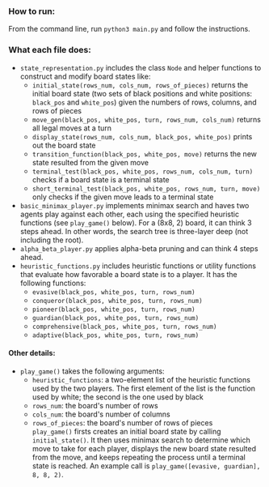 ### How to run:
From the command line, run ```python3 main.py``` and follow the instructions.

### What each file does:
* ```state_representation.py``` includes the class ```Node``` and helper functions to construct and modify board states like:
    * ```initial_state(rows_num, cols_num, rows_of_pieces)``` returns the initial board state (two sets of black positions and white positions: ```black_pos``` and ```white_pos```) given the numbers of rows, columns, and rows of pieces
    * ```move_gen(black_pos, white_pos, turn, rows_num, cols_num)``` returns all legal moves at a turn 
    * ```display_state(rows_num, cols_num, black_pos, white_pos)``` prints out the board state 
    * ```transition_function(black_pos, white_pos, move)``` returns the new state resulted from the given move
    * ```terminal_test(black_pos, white_pos, rows_num, cols_num, turn)``` checks if a board state is a terminal state
    * ```short_terminal_test(black_pos, white_pos, rows_num, turn, move)``` only checks if the given move leads to a terminal state 
* ```basic_minimax_player.py``` implements minimax search and haves two agents play against each other, each using the specified heuristic functions (see ```play_game()``` below). For a (8x8, 2) board, it can think 3 steps ahead. In other words, the search tree is three-layer deep (not including the root).   
* ```alpha_beta_player.py``` applies alpha-beta pruning and can think 4 steps ahead.
* ```heuristic_functions.py``` includes heuristic functions or utility functions that evaluate how favorable a board state is to a player. It has the following functions:
    * ```evasive(black_pos, white_pos, turn, rows_num)```
    * ```conqueror(black_pos, white_pos, turn, rows_num)```
    * ```pioneer(black_pos, white_pos, turn, rows_num)```
    * ```guardian(black_pos, white_pos, turn, rows_num)```
    * ```comprehensive(black_pos, white_pos, turn, rows_num)```
    * ```adaptive(black_pos, white_pos, turn, rows_num)```

#### Other details:
* ```play_game()``` takes the following arguments:
    * ```heuristic_functions```: a two-element list of the heuristic functions used by the two players. The first element of the list is the function used by white; the second is the one used by black
    * ```rows_num```: the board's number of rows
    * ```cols_num```: the board's number of columns
    * ```rows_of_pieces```: the board's number of rows of pieces    
 ```play_game()``` firsts creates an initial board state by calling ```initial_state()```. It then uses minimax search to determine which move to take for each player, displays the new board state resulted from the move, and keeps repeating the process until a terminal state is reached. An example call is ```play_game([evasive, guardian], 8, 8, 2)```.
